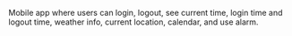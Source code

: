 Mobile app where users can login, logout, see current time, login time and logout time, weather info, current location, calendar, and use alarm.
